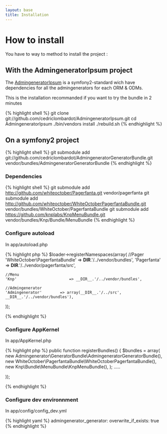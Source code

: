 ```yaml
---
layout: base
title: Installation
---
```


# How to install

You have to way to method to install the project :

## With the AdmingeneratorIpsum project ##

The [AdmingeneratorIpsum](https://github.com/cedriclombardot/AdmingeneratorIpsum) is a symfony2-standard wich have dependencies for all the admingenerators for each ORM & ODMs.

This is the installation recommanded if you want to try the bundle in 2 minutes 

{% highlight shell %}
git clone git://github.com/cedriclombardot/AdmingeneratorIpsum.git
cd AdmingeneratorIpsum
./bin/vendors install
./rebuild.sh
{% endhighlight %}

## On a symfony2 project ##

{% highlight shell %}
git submodule add git://github.com/cedriclombardot/AdmingeneratorGeneratorBundle.git vendor/bundles/AdmingeneratorGeneratorBundle
{% endhighlight %}

### Dependencies ###

{% highlight shell %}
git submodule add http://github.com/whiteoctober/Pagerfanta.git vendor/pagerfanta
git submodule add http://github.com/whiteoctober/WhiteOctoberPagerfantaBundle.git vendor/bundles/WhiteOctober/PagerfantaBundle
git submodule add https://github.com/knplabs/KnpMenuBundle.git vendor/bundles/Knp/Bundle/MenuBundle
{% endhighlight %}

### Configure autoload ###

In app/autoload.php

{% highlight php %}
$loader->registerNamespaces(array(
    //Pager
    'WhiteOctober\PagerfantaBundle' => __DIR__.'/../vendor/bundles',
    'Pagerfanta' => __DIR__.'/../vendor/pagerfanta/src',
    
    //Menu
    'Knp'                       => __DIR__.'/../vendor/bundles',
    
    //Admingenerator
    'Admingenerator'        => array(__DIR__.'/../src', __DIR__.'/../vendor/bundles'),
    
));

{% endhighlight %}

### Configure AppKernel ###

In app/AppKernel.php

{% highlight php %}
public function registerBundles()
    {
        $bundles = array(
            new Admingenerator\GeneratorBundle\AdmingeneratorGeneratorBundle(),
            new WhiteOctober\PagerfantaBundle\WhiteOctoberPagerfantaBundle(),
            new Knp\Bundle\MenuBundle\KnpMenuBundle(),
        );
.....
    
));

{% endhighlight %}

### Configure dev environnment ###

In app/config/config_dev.yml

{% highlight yaml %}
admingenerator_generator:
    overwrite_if_exists: true
{% endhighlight %}

